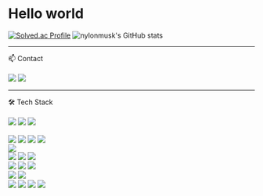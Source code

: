 <h1> Hello world</h1>

<!--
**nylonmusk/nylonmusk** is a ✨ _special_ ✨ repository because its `README.md` (this file) appears on your GitHub profile.
Here are some ideas to get you started:
- 🔭 I’m currently working on ...
- 🌱 I’m currently learning ...
- 👯 I’m looking to collaborate on ...
- 🤔 I’m looking for help with ...
- 💬 Ask me about ...
- 📫 How to reach me: ...
- 😄 Pronouns: ...
- ⚡ Fun fact: ...
-->

[![Solved.ac Profile](http://mazassumnida.wtf/api/v2/generate_badge?boj=2912rla)](https://solved.ac/2912rla/)
![nylonmusk's GitHub stats](https://github-readme-stats.vercel.app/api?username=nylonmusk&theme=graywhite&show_icons=true)

---

📫 Contact
<br>
<br>
<a href="https://nylonmusk.notion.site/436ccfbebab24c8fb17fd5a6a1415c03?pvs=4"><img src="https://img.shields.io/badge/Notion-512BD4?style=flat-square&logo=Notion&logoColor=Notion"></a>
  <a href="https://mail.google.com/mail/?view=cm&amp;fs=1&amp;to=2912rla@gmail.com"><img src="https://img.shields.io/badge/Gmail-64BAFF?style=flat-square&logo=Gmail&logoColor=Gmail"></a>

---
🛠 Tech Stack
  <br>
  <br>
  <img src="https://img.shields.io/badge/Java-AA00FF?style=flat-square&logo=Java&logoColor=white"> 
  <img src="https://img.shields.io/badge/javascript-F7DF1E?style=flat-square&logo=javascript&logoColor=black"> 
  <img src="https://img.shields.io/badge/python-3776AB?style=flat-square&logo=python&logoColor=white"> 
  <br>
  <br>
  <img src="https://img.shields.io/badge/oracle-F80000?style=flat-square&logo=oracle&logoColor=white"> 
  <img src="https://img.shields.io/badge/mysql-4479A1?style=flat-square&logo=mysql&logoColor=white">
  <img src="https://img.shields.io/badge/elasticsearch-134sd2?style=flat-square&logo=elasticsearch&logoColor=white"> 
  <img src="https://img.shields.io/badge/kibana-56223a?style=flat-square&logo=kibana&logoColor=white"> 
  <br>
  <img src="https://img.shields.io/badge/spring-6DB33F?style=flat-square&logo=spring&logoColor=white"> 
  <br>
  <img src = "https://img.shields.io/badge/Linux-FCC624?style=flat-square&logo=linux&logoColor=black">
  <img src = "https://img.shields.io/badge/aws-232F3E?style=flat-square&logo=amazonaws&logoColor=white"> 
  <img src = "https://img.shields.io/badge/apache tomcat-F8DC75?style=flat-square&logo=apachetomcat&logoColor=white">
  <br>
  <img src = "https://img.shields.io/badge/github-181717?style=flat-square&logo=github&logoColor=white">
  <img src = "https://img.shields.io/badge/git-F05032?style=flat-square&logo=git&logoColor=white">
  <img src = "https://img.shields.io/badge/gitlab-544321?style=flat-square&logo=gitlab&logoColor=white">
  <br>
  <img src = "https://img.shields.io/badge/Intellij-6AFDEF?style=flat-square&logo=Intellij IDEA&logoColor=white">
  <img src = "https://img.shields.io/badge/Eclipse-2C2255?style=flat-square&logo=Eclipse IDE&logoColor=white">
  <br>
  <img src = "https://img.shields.io/badge/Docker-2496ED?style=flat-square&logo=Docker&logoColor=white">
  <img src = "https://img.shields.io/badge/Kubernetes-326CE5?style=flat-square&logo=Kubernetes&logoColor=white">
  <img src = "https://img.shields.io/badge/Terraform-7B42BC?style=flat-square&logo=Terraform&logoColor=white">
  <img src = "https://img.shields.io/badge/Jenkins-D24939?style=flat-square&logo=Jenkins&logoColor=white">
